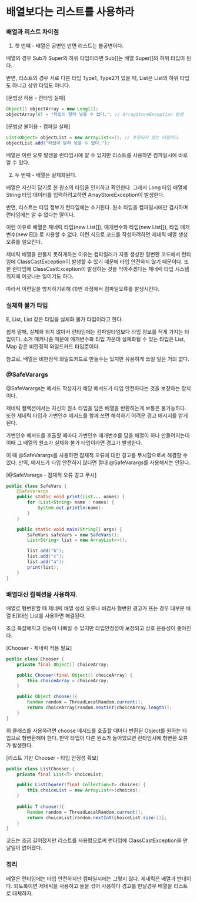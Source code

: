 # 배열보다는 리스트를 사용하라

### 배열과 리스트 차이점

1. 첫 번째 - 배열은 공변인 반면 리스트는 불공변이다.

배열의 경우 Sub가 Super의 하위 타입이라면 Sub[]는 배열 Super[]의 하위 타입이 된다.

반면, 리스트의 경우 서로 다른 타입 Type1, Type2가 있을 때, List<Type1>은 List<Type2>의 하위 타입도 아니고 상위 타입도 아니다.
  
  
[문법상 허용 - 런타임 실패]
  
```java
Object[] objectArray = new Long[1];
objectArray[0] = "타입이 달라 넣을 수 없다."; // ArrayStoreException 발생
```
  
[문법상 불허용 - 컴파일 실패]
  
```java
List<Object> objectList = new ArrayList<>(); // 호환되지 않는 타입이다.
objectList.add("타입이 달라 넣을 수 없다.");
```
배열은 이런 오류 발생을 런타임시에 알 수 있지만 리스트를 사용하면 컴파일시에 바로 알 수 있다.
  
  
2. 두 번째 - 배열은 실체화된다.
  
배열은 자신이 담기로 한 원소의 타입을 인지하고 확인한다. 그래서 Long 타입 배열에 String 타입 데이터를 입력하려고하면 ArrayStoreException이 발생한다.

반면, 리스트는 타입 정보가 런타임에는 소거된다. 원소 타입을 컴파일시에만 검사하며 런타임에는 알 수 없다는 말이다.

이런 이유로 배열은 제네릭 타입(new List<E>[]), 매개변수화 타입(new List<String>[]), 타입 매개변수(new E[]) 로 사용할 수 없다. 이런 식으로 코드를 작성하려하면 제네릭 배열 생성 오류를 일으킨다.
  
제네릭 배열을 만들지 못하게하는 이유는 컴파일러가 자동 생성한 형변환 코드에서 런타임에 ClassCastException이 발생할 수 있기 때문에 타입 안전하지 않기 때문이다. 또한 런타임에 ClassCastException이 발생하는 것을 막아주겠다는 제네릭 타입 시스템 취지에 어긋나는 일이기도 하다.

따라서 이런일을 방지하기위해 (1)번 과정에서 컴파일오류를 발생시킨다.
  
### 실체화 불가 타입
  
E, List<E>, List<String> 같은 타입을 실체화 불가 타입이라고 한다.

쉽게 말해, 실체화 되지 않아서 런타임에는 컴파일타임보다 타입 정보를 적게 가지는 타입이다. 소거 매커니즘 때문에 매개변수화 타입 가운데 실체화될 수 있는 타입은 List<?>, Map<?,?> 같은 비한정적 와일드카드 타입뿐이다.

참고로, 배열은 비한정적 와일드카드로 만들수는 있지만 유용하게 쓰일 일은 거의 없다.
  
### @SafeVarargs
  
@SafeVarargs는 메서드 작성자가 해당 메서드가 타입 안전하다는 것을 보장하는 장치이다.
  
제네릭 컬렉션에서는 자신의 원소 타입을 담은 배열을 반환하는게 보통은 불가능하다. 또한 제네릭 타입과 가변인수 메서드를 함께 쓰면 해석하기 어려운 경고 메시지를 받게 된다.

가변인수 메서드를 호출할 때마다 가변인수 매개변수를 담을 배열이 하나 만들어지는데 이때 그 배열의 원소가 실체화 불가 타입이라면 경고가 발생한다.

이 때 @SafeVarargs를 사용하면 잠재적 오류에 대한 경고를 무시함으로써 해결할 수 있다. 만약, 메서드가 타입 안전하지 않다면 절대 @SafeVarargs를 사용해서는 안된다.
  
[@SafeVarargs - 잠재적 오류 경고 무시]
  
```java
public class SafeVars {
    @SafeVarargs
    public static void print(List... names) {
        for (List<String> name : names) {
            System.out.println(name);
        }
    }

    public static void main(String[] args) {
        SafeVars safeVars = new SafeVars();
        List<String> list = new ArrayList<>();

        list.add("b");
        list.add("c");
        list.add("a");
        print(list);
    }
}
```

### 배열대신 컬렉션을 사용하자.
  
배열로 형변환할 때 제네릭 배열 생성 오류나 비검사 형변환 경고가 뜨는 경우 대부분 배열 E[]대신 List<E>를 사용하면 해결된다.

조금 복잡해지고 성능이 나빠질 수 있지만 타입안정성이 보장되고 상호 운용성이 좋아진다.
  
[Chooser - 제네릭 적용 필요]
  
```java
public class Chooser {
    private final Object[] choiceArray;

    public Chooser(final Object[] choiceArray) {
        this.choiceArray = choiceArray;
    }

    public Object choose(){
        Random random = ThreadLocalRandom.current();
        return choiceArray[random.nextInt(choiceArray.length)];
    }
}
```
위 클래스를 사용하려면 choose 메서드를 호출할 때마다 반환된 Object를 원하는 타입으로 형변환해야 한다. 만약 타입이 다른 원소가 들어있으면 런타임시에 형변환 오류가 발생한다.
  
[리스트 기반 Chooser - 타입 안정성 확보]
  
```java
public class ListChooser {
    private final List<T> choiceList;

    public ListChooser(final Collection<T> choices) {
        this.choiceList = new ArrayList<>(choices);
    }
    
    public T choose(){
        Random random = ThreadLocalRandom.current();
        return choiceList[random.nextInt(choiceList.size())];
    }
}
```
코드는 조금 길어졌지만 리스트를 사용함으로써 런타임에 ClassCastException을 만날일이 없어졌다.
  
### 정리

배열은 런타임에는 타입 안전하지만 컴파일시에는 그렇지 않다. 제네릭은 배열과 반대이다. 되도록이면 제네릭을 사용하고 둘을 섞어 사용하다 경고를 만날경우 배열을 리스트로 대체하자.
